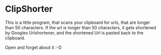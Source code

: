 # ClipShorter

This is a little program, that scans your clipboard for urls, that are longer than 50 characters.
If the url is longer than 50 characters, it gets shortened by Googles Urlshortener, and the shortened
Url is pasted back to the clipboard.

Open and forget about it :-D